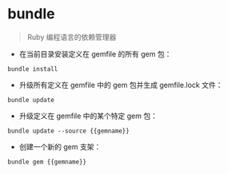 # bundle

> Ruby 编程语言的依赖管理器

- 在当前目录安装定义在 gemfile 的所有 gem 包：

`bundle install`

- 升级所有定义在 gemfile 中的 gem 包并生成 gemfile.lock 文件：

`bundle update`

- 升级定义在 gemfile 中的某个特定 gem 包：

`bundle update --source {{gemname}}`

- 创建一个新的 gem 支架：

`bundle gem {{gemname}}`

[#]: contributors: ([lc])